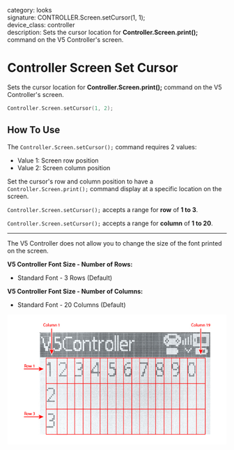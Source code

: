 category: looks  
signature: CONTROLLER.Screen.setCursor(1, 1);  
device_class: controller  
description: Sets the cursor location for **Controller.Screen.print();** command on the V5 Controller's screen.

# Controller Screen Set Cursor

Sets the cursor location for **Controller.Screen.print();** command on the V5 Controller's screen.

```cpp
Controller.Screen.setCursor(1, 2);
```

## How To Use

The `Controller.Screen.setCursor();` command requires 2 values:

* Value 1: Screen row position 
* Value 2: Screen column position

Set the cursor's row and column position to have a `Controller.Screen.print();` command display at a specific location on the screen.

`Controller.Screen.setCursor();` accepts a range for **row** of **1 to 3**.

`Controller.Screen.setCursor();` accepts a range for **column** of **1 to 20**.

---

The V5 Controller does not allow you to change the size of the font printed on the screen.

**V5 Controller Font Size - Number of Rows:**

* Standard Font - 3 Rows (Default)

**V5 Controller Font Size - Number of Columns:**

* Standard Font - 20 Columns (Default)

![controller_screen_info](v5_controller_rows_columns.jpg)

<advanced>
</advanced>
